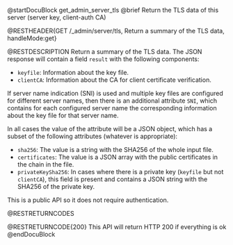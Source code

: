 
@startDocuBlock get_admin_server_tls
@brief Return the TLS data of this server (server key, client-auth CA)

@RESTHEADER{GET /_admin/server/tls, Return a summary of the TLS data, handleMode:get}

@RESTDESCRIPTION
Return a summary of the TLS data. The JSON response will contain a field
`result` with the following components:

  - `keyfile`: Information about the key file.
  - `clientCA`: Information about the CA for client certificate
    verification.

If server name indication (SNI) is used and multiple key files are
configured for different server names, then there is an additional
attribute `SNI`, which contains for each configured server name
the corresponding information about the key file for that server name.

In all cases the value of the attribute will be a JSON object, which
has a subset of the following attributes (whatever is appropriate):

  - `sha256`: The value is a string with the SHA256 of the whole input
    file.
  - `certificates`: The value is a JSON array with the public
    certificates in the chain in the file.
  - `privateKeySha256`: In cases where there is a private key (`keyfile`
    but not `clientCA`), this field is present and contains a
    JSON string with the SHA256 of the private key.

This is a public API so it does not require authentication.

@RESTRETURNCODES

@RESTRETURNCODE{200}
This API will return HTTP 200 if everything is ok
@endDocuBlock
